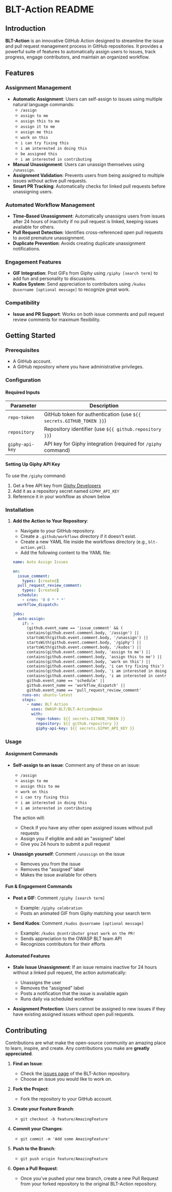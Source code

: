 # BLT-Action README

## Introduction

**BLT-Action** is an innovative GitHub Action designed to streamline the issue and pull request management process in GitHub repositories. It provides a powerful suite of features to automatically assign users to issues, track progress, engage contributors, and maintain an organized workflow.

## Features

### Assignment Management
- **Automatic Assignment**: Users can self-assign to issues using multiple natural language commands:
  - `/assign`
  - `assign to me`
  - `assign this to me`
  - `assign it to me`
  - `assign me this`
  - `work on this`
  - `i can try fixing this`
  - `i am interested in doing this`
  - `be assigned this`
  - `i am interested in contributing`
- **Manual Unassignment**: Users can unassign themselves using `/unassign`.
- **Assignment Validation**: Prevents users from being assigned to multiple issues without active pull requests.
- **Smart PR Tracking**: Automatically checks for linked pull requests before unassigning users.

### Automated Workflow Management
- **Time-Based Unassignment**: Automatically unassigns users from issues after 24 hours of inactivity if no pull request is linked, keeping issues available for others.
- **Pull Request Detection**: Identifies cross-referenced open pull requests to avoid premature unassignment.
- **Duplicate Prevention**: Avoids creating duplicate unassignment notifications.

### Engagement Features
- **GIF Integration**: Post GIFs from Giphy using `/giphy [search term]` to add fun and personality to discussions.
- **Kudos System**: Send appreciation to contributors using `/kudos @username [optional message]` to recognize great work.

### Compatibility
- **Issue and PR Support**: Works on both issue comments and pull request review comments for maximum flexibility.

## Getting Started

### Prerequisites

- A GitHub account.
- A GitHub repository where you have administrative privileges.

### Configuration

#### Required Inputs

| Parameter | Description |
|-----------|-------------|
| `repo-token` | GitHub token for authentication (use `${{ secrets.GITHUB_TOKEN }}`) |
| `repository` | Repository identifier (use `${{ github.repository }}`) |
| `giphy-api-key` | API key for Giphy integration (required for `/giphy` command) |

#### Setting Up Giphy API Key

To use the `/giphy` command:
1. Get a free API key from [Giphy Developers](https://developers.giphy.com/)
2. Add it as a repository secret named `GIPHY_API_KEY`
3. Reference it in your workflow as shown below

### Installation

1. **Add the Action to Your Repository**:
   - Navigate to your GitHub repository.
   - Create a `.github/workflows` directory if it doesn't exist.
   - Create a new YAML file inside the workflows directory (e.g., `blt-action.yml`).
   - Add the following content to the YAML file:

    ```yml
    name: Auto Assign Issues
    
    on:
      issue_comment:
        types: [created]
      pull_request_review_comment:
        types: [created]
      schedule:
        - cron: '0 0 * * *'
      workflow_dispatch:
    
    jobs:
      auto-assign:
        if: >
          (github.event_name == 'issue_comment' && (
          contains(github.event.comment.body, '/assign') || 
          startsWith(github.event.comment.body, '/unassign') || 
          startsWith(github.event.comment.body, '/giphy') || 
          startsWith(github.event.comment.body, '/kudos') || 
          contains(github.event.comment.body, 'assign to me') || 
          contains(github.event.comment.body, 'assign this to me') || 
          contains(github.event.comment.body, 'work on this') || 
          contains(github.event.comment.body, 'i can try fixing this') || 
          contains(github.event.comment.body, 'i am interested in doing this') || 
          contains(github.event.comment.body, 'i am interested in contributing'))) || 
          github.event_name == 'schedule' || 
          github.event_name == 'workflow_dispatch' ||
          github.event_name == 'pull_request_review_comment'
        runs-on: ubuntu-latest
        steps:
          - name: BLT Action
            uses: OWASP-BLT/BLT-Action@main
            with:
              repo-token: ${{ secrets.GITHUB_TOKEN }}
              repository: ${{ github.repository }}
              giphy-api-key: ${{ secrets.GIPHY_API_KEY }}
    
    ```


### Usage

#### Assignment Commands
- **Self-assign to an issue**: Comment any of these on an issue:
  - `/assign`
  - `assign to me`
  - `assign this to me`
  - `work on this`
  - `i can try fixing this`
  - `i am interested in doing this`
  - `i am interested in contributing`
  
  The action will:
  - Check if you have any other open assigned issues without pull requests
  - Assign you if eligible and add an "assigned" label
  - Give you 24 hours to submit a pull request
  
- **Unassign yourself**: Comment `/unassign` on the issue
  - Removes you from the issue
  - Removes the "assigned" label
  - Makes the issue available for others

#### Fun & Engagement Commands
- **Post a GIF**: Comment `/giphy [search term]`
  - Example: `/giphy celebration`
  - Posts an animated GIF from Giphy matching your search term
  
- **Send Kudos**: Comment `/kudos @username [optional message]`
  - Example: `/kudos @contributor great work on the PR!`
  - Sends appreciation to the OWASP BLT team API
  - Recognizes contributors for their efforts

#### Automated Features
- **Stale Issue Unassignment**: If an issue remains inactive for 24 hours without a linked pull request, the action automatically:
  - Unassigns the user
  - Removes the "assigned" label
  - Posts a notification that the issue is available again
  - Runs daily via scheduled workflow

- **Assignment Protection**: Users cannot be assigned to new issues if they have existing assigned issues without open pull requests.

## Contributing

Contributions are what make the open-source community an amazing place to learn, inspire, and create. Any contributions you make are **greatly appreciated**.

1. **Find an Issue**:
   - Check the [issues page](../issues) of the BLT-Action repository.
   - Choose an issue you would like to work on.

2. **Fork the Project**:
   - Fork the repository to your GitHub account.

3. **Create your Feature Branch**:
   - `git checkout -b feature/AmazingFeature`

4. **Commit your Changes**:
   - `git commit -m 'Add some AmazingFeature'`

5. **Push to the Branch**:
   - `git push origin feature/AmazingFeature`

6. **Open a Pull Request**:
   - Once you've pushed your new branch, create a new Pull Request from your forked repository to the original BLT-Action repository.

